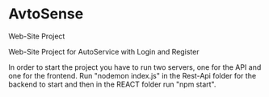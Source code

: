 # AvtoSense
Web-Site Project

Web-Site Project for AutoService with Login and Register

In order to start the project you have to run two servers, one for the API and one for the frontend. Run "nodemon index.js" in the Rest-Api folder for the backend to start and then in the REACT folder run "npm start".
